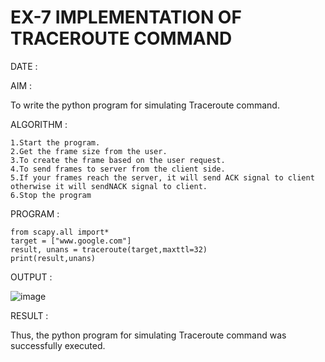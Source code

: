 # EX-7 IMPLEMENTATION OF TRACEROUTE COMMAND

DATE :

AIM :

To write the python program for simulating Traceroute command.

ALGORITHM :

    1.Start the program.
    2.Get the frame size from the user.
    3.To create the frame based on the user request.
    4.To send frames to server from the client side.
    5.If your frames reach the server, it will send ACK signal to client otherwise it will sendNACK signal to client.
    6.Stop the program

PROGRAM :

    from scapy.all import*
    target = ["www.google.com"]
    result, unans = traceroute(target,maxttl=32)
    print(result,unans)


OUTPUT :

![image](https://github.com/Sindhuja9585/EX-7/assets/122860624/ea501bef-0826-4654-8c50-f3d582bc127c)


RESULT :

Thus, the python program for simulating Traceroute command was successfully executed.
